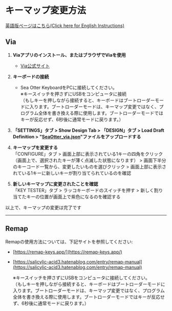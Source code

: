 # キーマップ変更方法
[英語版ページはこちら(Click here for English Instructions)](https://github.com/lofi-instruments/seaotter/blob/main/keymap_instructions.md)

## Via

1. **Viaアプリのインストール、またはブラウザでViaを使用**  
   - [Via公式サイト](https://caniusevia.com/)

2. **キーボードの接続**  
   - Sea Otter KeyboardをPCに接続してください。  
     ※キースイッチを押さずにUSBをコンピュータに接続  
   （もしキーを押しながら接続すると、キーボードはブートローダーモードに入ります。ブートローダーモードは、キーマップ変更ではなく、プログラム全体を書き換える際に使用します。ブートローダーモードではキーが反応せず、6秒後に通常モードに戻ります。）

3. **「SETTINGS」タブ > Show Design Tab > 「DESIGN」タブ > Load Draft Definition > "[SeaOtter_via.json](https://github.com/lofi-instruments/seaotter/blob/main/codes/SeaOtter_via.json)"ファイルをアップロードする**  

4. **キーマップを変更する**  
「CONFIGURE」タブ > 画面上部に表示されている1キーの四角をクリック（画面上で、選択されたキーが薄く点滅した状態になります） > 画面下半分のキーコード一覧から、変更したいものを選びクリック > 画面上部に表示されている1キーに新しいキーが割り当てられているのを確認  

5. **新しいキーマップに変更されたことを確認**  
「KEY TESTER」タブ > ラッコキーボードのスイッチを押す > 新しく割り当てたキーの位置が画面上で紫色になるのを確認する

以上で、キーマップの変更は完了です

----

## Remap

Remapの使用方法については、下記サイトを参照してください:  
- [https://remap-keys.app/](https://remap-keys.app/)
- [https://salicylic-acid3.hatenablog.com/entry/remap-manual](https://salicylic-acid3.hatenablog.com/entry/remap-manual)

    ※キースイッチを押さずにUSBをコンピュータに接続してください。  
   （もしキーを押しながら接続すると、キーボードはブートローダーモードに入ります。ブートローダーモードは、キーマップ変更ではなく、プログラム全体を書き換える際に使用します。ブートローダーモードではキーが反応せず、6秒後に通常モードに戻ります。）


